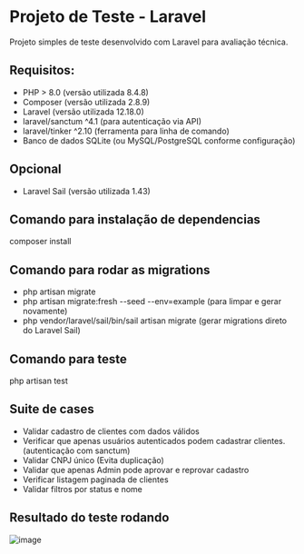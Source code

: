 # Projeto de Teste - Laravel
Projeto simples de teste desenvolvido com Laravel para avaliação técnica.

## Requisitos:
- PHP > 8.0 (versão utilizada 8.4.8)
- Composer (versão utilizada 2.8.9)
- Laravel (versão utilizada 12.18.0)
- laravel/sanctum ^4.1 (para autenticação via API)
- laravel/tinker ^2.10 (ferramenta para linha de comando)
- Banco de dados SQLite (ou MySQL/PostgreSQL conforme configuração)

## Opcional
- Laravel Sail (versão utilizada 1.43)

## Comando para instalação de dependencias
composer install
## Comando para rodar as migrations
- php artisan migrate
- php artisan migrate:fresh --seed --env=example (para limpar e gerar novamente)
- php vendor/laravel/sail/bin/sail artisan migrate (gerar migrations direto do Laravel Sail)
## Comando para teste 
php artisan test

## Suite de cases
- Validar cadastro de clientes com dados válidos 
- Verificar que apenas usuários autenticados podem cadastrar clientes. (autenticação com sanctum)
- Validar CNPJ único (Evita duplicação)
- Validar que apenas Admin pode aprovar e reprovar cadastro
- Verificar listagem paginada de clientes
- Validar filtros por status e nome


## Resultado do teste rodando
![image](https://github.com/user-attachments/assets/9a79e17d-9c84-4e04-83bd-08e2e0298a1a)



